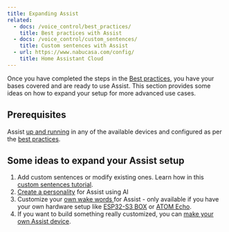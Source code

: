 ```yaml
---
title: Expanding Assist
related:
  - docs: /voice_control/best_practices/
    title: Best practices with Assist
  - docs: /voice_control/custom_sentences/
    title: Custom sentences with Assist
  - url: https://www.nabucasa.com/config/
    title: Home Assistant Cloud
---
```


Once you have completed the steps in the [Best practices](/voice_control/best_practices/), you have your bases covered and are ready to use Assist. This section provides some ideas on how to expand your setup for more advanced use cases.

## Prerequisites 

Assist [up and running](/voice_control/) in any of the available devices and configured as per the [best practices](/voice_control/best_practices/).

## Some ideas to expand your Assist setup

1. Add custom sentences or modify existing ones. Learn how in this [custom sentences tutorial](/voice_control/custom_sentences/).
2. [Create a personality](/voice_control/assist_create_open_ai_personality/) for Assist using AI
3. Customize your [own wake words ](/voice_control/create_wake_word/) for Assist - only available if you have your own hardware setup like [ESP32-S3 BOX](/voice_control/s3_box_voice_assistant/) or [ATOM Echo](/voice_control/thirteen-usd-voice-remote/).
4. If you want to build something really customized, you can [make your own Assist device](/voice_control/make_your_own/).
